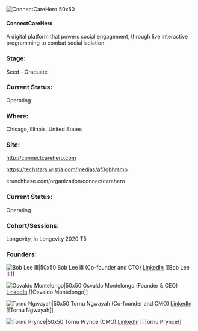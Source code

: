 

![ConnectCareHero|50x50](https://apimg.techstars.com/connect/images/image_files/5f4be623a36c11609e000036/original/162E0F01-DEC6-4433-BAC2-C8D9B91104BF.png)

#### ConnectCareHero
A digital platform that powers social engagement, through live interactive programming to combat social isolation.

### Stage: 
Seed - Graduate 

### Current Status: 
Operating

### Where:
Chicago, Illinois, United States

### Site:
http://connectcarehero.com

https://techstars.wistia.com/medias/af3gbhrsmp

crunchbase.com/organization/connectcarehero

### Current Status: 
Operating

### Cohort/Sessions: 
Longevity, in Longevity 2020 T5

### Founders: 

![Bob Lee III|50x50](https://apimg.techstars.com/connect/images/image_files/5f490750a36c11609e000001/original/CAA43F54-B123-45C1-9818-2783AF79054D_4_5005_c.jpeg) Bob Lee III (Co-founder and CTO) [LinkedIn](https://linkedin.com/in/robert-a-lee-iii-bb186983) [[Bob Lee III]]

![Osvaldo Montelongo|50x50](https://apimg.techstars.com/connect/images/image_files/5f47d610a36c11210a00002e/original/Screen_Shot_2020-08-27_at_10.34.15_AM.png) Osvaldo Montelongo (Founder & CEO) [LinkedIn](https://linkedin.com/in/osvaldo-montelongo-5b528227) [[Osvaldo Montelongo]]

![Tornu Ngwayah|50x50](https://apimg.techstars.com/connect/images/image_files/5f496bad34a60d0c99000022/original/IMG_9649.JPG) Tornu Ngwayah (Co-founder and CMO) [LinkedIn](https://linkedin.com/in/tornu-prynce-942577178) [[Tornu Ngwayah]]

![Tornu Prynce|50x50](https://f6s-public.s3.amazonaws.com/profiles/2512284_th2.jpg) Tornu Prynce (CMO) [LinkedIn](https://linkedin.com/in/tornu-prynce-942577178) [[Tornu Prynce]]


